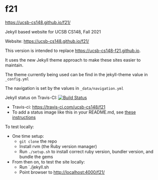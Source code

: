 # f21

https://ucsb-cs148.github.io/f21/

Jekyll based website for UCSB CS148, Fall 2021

Website: <https://ucsb-cs148.github.io/f21/>

This version is intended to replace <https://ucsb-cs148-f21.github.io>.

It uses the new Jekyll theme approach to make these sites easier to maintain.

The theme currently being used can be find in the jekyll-theme value
in `_config.yml`

The navigation is set by the values in `_data/navigation.yml`

Jekyll status on Travis-CI: [![Build Status](https://travis-ci.com/ucsb-cs48/f21.svg?branch=main)](https://travis-ci.com/ucsb-cs148/f21)

* Travis-ci: https://travis-ci.com/ucsb-cs148/f21
* To add a status image like this in your README.md, see [these instructions](https://docs.travis-ci.com/user/status-images/)

To test locally:
* One time setup:
    * `git clone` the repo
    * Install rvm (the Ruby version manager)
    * Run `./setup.sh` to install correct ruby version, bundler version, and bundle the gems
* From then on, to test the site locally:
    * Run `./jekyll.sh
    * Point browser to <http://localhost:4000/f21/>


